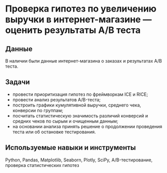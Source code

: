 # Проверка гипотез по увеличению выручки в интернет-магазине — оценить результаты A/B теста  
  
## Данные  
  
    
В наличии были данные интернет-магазина о заказах и результатах А/В теста.  
  
## Задачи  
  
* провести приоритизация гипотез по фреймворкам ICE и RICE;  
* провести анализ результатов A/B-теста;  
* построить графики кумулятивной выручки, среднего чека, конверсии по группам;    
* посчитать статистическую значимость различий конверсий и средних чеков по сырым и очищенным данным;
* на основании анализа принять решение о продолжении проведения теста или об остановке тестирования.
    
## Используемые навыки и инструменты  
  
Python, Pandas, Matplotlib, Seaborn, Plotly, SciPy, A/B-тестирование, проверка статистических гипотез
